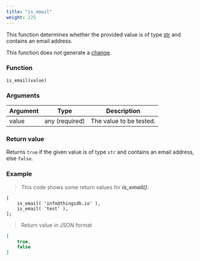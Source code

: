 ```yaml
---
title: "is_email"
weight: 225
---
```


This function determines whether the provided value is of
type [str](../../../data-types/str) and contains an email address.

This function does *not* generate a [change](../../../overview/changes).

### Function

`is_email(value)`

### Arguments

Argument | Type | Description
-------- | ---- | -----------
value | any (required) | The value to be tested.

### Return value

Returns `true` if the given value is of type `str` and contains an email address, else `false`.

### Example

> This code shows some return values for ***is_email()***:

```thingsdb,json_response
[
    is_email( 'info@thingsdb.io' ),
    is_email( 'test' ),
];
```

> Return value in JSON format

```json
[
    true,
    false
]
```
